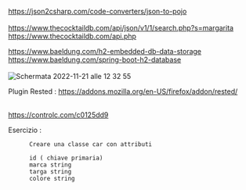 https://json2csharp.com/code-converters/json-to-pojo<br /><br />
https://www.thecocktaildb.com/api/json/v1/1/search.php?s=margarita
https://www.thecocktaildb.com/api.php


https://www.baeldung.com/h2-embedded-db-data-storage<br />
https://www.baeldung.com/spring-boot-h2-database<br /><br />
![Schermata 2022-11-21 alle 12 32 55](https://user-images.githubusercontent.com/98833112/203040841-55a8a615-8ac6-4500-8b05-737c9e08d43b.png)


Plugin Rested :
https://addons.mozilla.org/en-US/firefox/addon/rested/<br /><br />

https://controlc.com/c0125dd9

Esercizio :

          Creare una classe car con attributi 
          
          id ( chiave primaria)
          marca string
          targa string
          colore string
